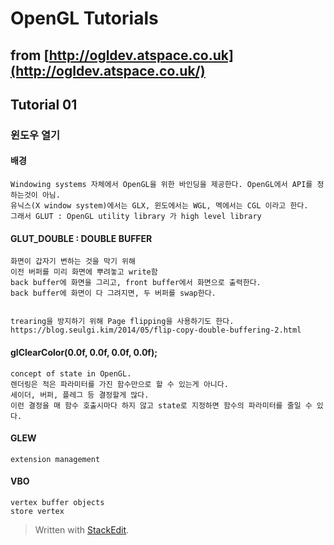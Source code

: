 # OpenGL Tutorials

## from  [http://ogldev.atspace.co.uk](http://ogldev.atspace.co.uk/)

## Tutorial 01

### 윈도우 열기

#### 배경
```
Windowing systems 자체에서 OpenGL을 위한 바인딩을 제공한다. OpenGL에서 API를 정하는것이 아님.
유닉스(X window system)에서는 GLX, 윈도에서는 WGL, 멕에서는 CGL 이라고 한다.
그래서 GLUT : OpenGL utility library 가 high level library 
```

#### GLUT_DOUBLE : DOUBLE BUFFER

```
화면이 갑자기 변하는 것을 막기 위해
이전 버퍼를 미리 화면에 뿌려놓고 write함
back buffer에 화면을 그리고, front buffer에서 화면으로 출력한다.
back buffer에 화면이 다 그려지면, 두 버퍼를 swap한다.


trearing을 방지하기 위해 Page flipping을 사용하기도 한다.
https://blog.seulgi.kim/2014/05/flip-copy-double-buffering-2.html
```

#### glClearColor(0.0f, 0.0f, 0.0f, 0.0f);

```
concept of state in OpenGL.
렌더링은 적은 파라미터를 가진 함수만으로 할 수 있는게 아니다.
세이더, 버퍼, 플레그 등 결정할게 많다. 
이런 결정을 매 함수 호출시마다 하지 않고 state로 지정하면 함수의 파라미터를 줄일 수 있다.
```

#### GLEW
```
extension management
```

#### VBO
```
vertex buffer objects
store vertex

```
 


> Written with [StackEdit](https://stackedit.io/).
<!--stackedit_data:
eyJoaXN0b3J5IjpbLTg1ODkxNDYsMjExNzk4MTI1MSwtMjA1Nz
UzMDg3MSwtNjc1Njk5MSwyNjc4Mjg2N119
-->